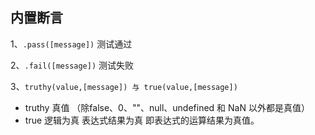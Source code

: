 ## 内置断言

1、`.pass([message])`
测试通过

2、`.fail([message])`
测试失败

3、`truthy(value,[message]) 与 true(value,[message])`
+ truthy 真值 （除false、0、""、null、undefined 和 NaN 以外都是真值）
+ true 逻辑为真 表达式结果为真 即表达式的运算结果为真值。
